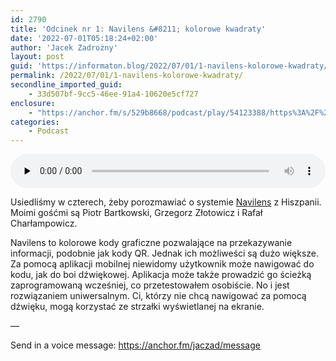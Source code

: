 ```yaml
---
id: 2790
title: 'Odcinek nr 1: Navilens &#8211; kolorowe kwadraty'
date: '2022-07-01T05:18:24+02:00'
author: 'Jacek Zadrożny'
layout: post
guid: 'https://informaton.blog/2022/07/01/1-navilens-kolorowe-kwadraty/'
permalink: /2022/07/01/1-navilens-kolorowe-kwadraty/
secondline_imported_guid:
    - 33d507bf-9cc5-46ee-91a4-10620e5cf727
enclosure:
    - "https://anchor.fm/s/529b8668/podcast/play/54123388/https%3A%2F%2Fd3ctxlq1ktw2nl.cloudfront.net%2Fproduction%2Fexports%2F529b8668%2F54123388%2Fbc364e33b706ab4c5ff36be46a0583ad.m4a\n133\naudio/mpeg\n"
categories:
    - Podcast
---
```


<audio class="wp-audio-shortcode" controls="controls" id="audio-2790-4" preload="none" style="width: 100%;"><source src="https://anchor.fm/s/529b8668/podcast/play/54123388/https%3A%2F%2Fd3ctxlq1ktw2nl.cloudfront.net%2Fproduction%2Fexports%2F529b8668%2F54123388%2Fbc364e33b706ab4c5ff36be46a0583ad.m4a?_=4" type="audio/mpeg"></source><https://anchor.fm/s/529b8668/podcast/play/54123388/https%3A%2F%2Fd3ctxlq1ktw2nl.cloudfront.net%2Fproduction%2Fexports%2F529b8668%2F54123388%2Fbc364e33b706ab4c5ff36be46a0583ad.m4a></audio>

Usiedliśmy w czterech, żeby porozmawiać o systemie [Navilens](https://www.navilens.com/en/) z Hiszpanii. Moimi gośćmi są Piotr Bartkowski, Grzegorz Złotowicz i Rafał Charłampowicz.

Navilens to kolorowe kody graficzne pozwalające na przekazywanie informacji, podobnie jak kody QR. Jednak ich możliweści są dużo większe. Za pomocą aplikacji mobilnej niewidomy użytkownik może nawigować do kodu, jak do boi dźwiękowej. Aplikacja może także prowadzić go ścieżką zaprogramowaną wcześniej, co przetestowałem osobiście. No i jest rozwiązaniem uniwersalnym. Ci, którzy nie chcą nawigować za pomocą dźwięku, mogą korzystać ze strzałki wyświetlanej na ekranie.

—

Send in a voice message: https://anchor.fm/jaczad/message